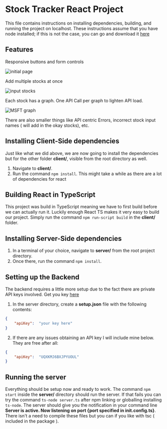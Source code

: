 ﻿# Stock Tracker React Project

This file contains instructions on installing dependencies, building, and running the project on localhost. These instructions assume that you have node installed; if this is not the case, you can go and download it [here](https://nodejs.org/)

## Features
Responsive buttons and form controls

![initial page](https://i.imgur.com/cFU0xNx.png)

Add multiple stocks at once

![input stocks](https://i.imgur.com/vrBBKqL.png)

Each stock has a graph. One API Call per graph to lighten API load.

![MSFT graph](https://i.imgur.com/drQtefI.png)

There are also smaller things like API centric Errors, incorrect stock input names ( will add in the okay stocks), etc. 

## Installing Client-Side dependencies
Just like what we did above, we are now going to install the dependencies but for the other folder **client/**, visible from the root directory as well.
1. Navigate  to **client/**.
2. Run the command `npm install`. This might take a while as there are a lot of dependencies for react

## Building React in TypeScript
This project was build in TypeScript meaning we have to first build before we can actually run it. Luckily enough React TS makes it very easy to build our project. Simply run the command `npm run-script build` in the **client/** folder. 

## Installing Server-Side dependencies
1. In a terminal of your choice, navigate to **server/** from the root project directory.
2. Once there, run the command `npm install`.

## Setting up the Backend

The backend requires a little more setup due to the fact there are private API keys involved. Get you key [here](https://www.alphavantage.co/)
1. In the server directory, create a **setup.json** file with the following contents:
```json
{
	"apiKey":  "your key here"
}
```
2. If there are any issues obtaining an API key I will include mine below. They are free after all:
```json
{
	"apiKey":  "UQXKMJ6BXJPYUOUL"
}
```

## Running the server
Everything should be setup now and ready to work. The command `npm start` inside the **server/** directory should run the server. If that fails you can try the command `ts-node server.ts` after npm linking or globalling installing `ts-node`. The server should give you the notification in your command line **Server is active. Now listening on port {port specified in init.config.ts}**. There isn't a need to compile these files but you can if you like with tsc ( included in the package ).
